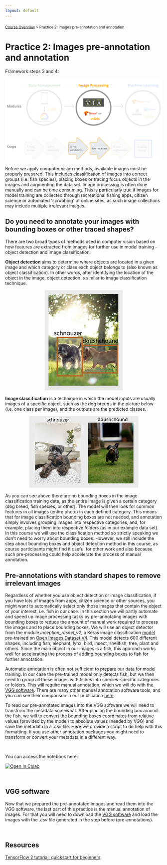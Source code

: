 ```yaml
---
layout: default
---
```


<sub>[Course Overview](index.md) \> Practice 2: Images pre-annotation and annotation</sub>

# Practice 2: Images pre-annotation and annotation

Framework steps 3 and 4:

![framework](./images/framework_steps3_4.png)

Before we apply computer vision methods, available images must be properly prepared. This includes classification of images into correct groups (i.e. fish species), placing boxes or tracing focus objects in the images and augmenting the data set. Image processing is often done manually and can be time consuming. This is particularly true if images for model training are collected through recreational fishing apps, citizen science or automated 'scrubbing' of online sites, as such image collections may include multiple irrelevant images.

## Do you need to annotate your images with bounding boxes or other traced shapes?

There are two broad types of methods used in computer vision based on how features are extracted from images for further use in model training - object detection and image classification.

**Object detection** aims to determine where objects are located in a given image and which category or class each object belongs to (also known as object classification). In other words, after identifying the location of the object in the image, object detection is similar to image classification technique.

<p align="center">

<img src="./images/object_detection.png" width="250"/>

</p>

**Image classification** is a technique in which the model inputs are usually images of a specific object, such as the dog breeds in the picture below (i.e. one class per image), and the outputs are the predicted classes.

<p align="center">

<img src="./images/image_classification.png" width="350"/>

</p>

As you can see above there are no bounding boxes in the image classification training data, as the entire image is given a certain category (dog breed, fish species, or other). The model will then look for common features in all images (entire photo) in each defined category. This means that for image classification bounding boxes are not needed, and annotation simply involves grouping images into respective categories, and, for example, placing them into respective folders (as in our example data set). In this course we will use the classification method so strictly speaking we don't need to worry about bounding boxes. However, we still include the step about bounding boxes and object detection method in this course, as course participants might find it useful for other work and also because such pre-processing could help accelerate the process of manual annotation.

## Pre-annotations with standard shapes to remove irrelevant images

Regardless of whether you use object detection or image classification, if you have lots of images from apps, citizen science or other sources, you might want to automatically select only those images that contain the object of your interest, i.e. fish in our case. In this section we will partly automate and speed up image processing tasks by pre-annotating images with bounding boxes to reduce the amount of manual work required to process the images and to place bounding boxes. We will use an object detector from the module *inception_resnet_v2*, a Keras image classification [model](https://arxiv.org/abs/1602.07261) pre-trained on [Open Images Dataset V4](https://storage.googleapis.com/openimages/web/index.html). This model detects 600 different shapes, including fish, elephant, lynx, bird, insect, shellfish, tree, plant and others. Since the main object in our images is a fish, this approach works well for accelerating the process of adding bounding boxes to fish for further annotation.

Automatic annotation is often not sufficient to prepare our data for model training. In our case the pre-trained model only detects fish, but we then need to group all these images with fishes into species-specific categories or folders. This will require manual annotation, which we will do with the [VGG software](https://www.robots.ox.ac.uk/~vgg/software/via/). There are many other manual annotation software tools, and you can see their comparison in our publication [here](https://www.biorxiv.org/content/10.1101/2022.06.29.498112v1.abstract).

To read our pre-annotated images into the VGG software we will need to transform the metadata somewhat. After placing the bounding box around the fish, we will to convert the bounding boxes coordinates from relative values (provided by the model) to absolute values (needed by VGG) and save the metadata in a *.csv* file. Here we provide a script to do help with this formatting. If you use other annotation packages you might need to transform or convert your metadata in a different way.

<br/>

You can access the notebook here:

[![Open In Colab](https://colab.research.google.com/assets/colab-badge.svg)](https://colab.research.google.com/drive/1dHhqN8BLwitlHoGMXpKUL8DvnQHtSqPv?usp=sharing)

<br/>

## VGG software

Now that we prepared the pre-annotated images and read them into the VGG software, the last part of this practice is the manual annotation of images. For that you will need to download the [VGG software](https://www.robots.ox.ac.uk/~vgg/software/via/) and load the images with the *.csv* file generated in the step before (pre-annotations). 

<br/>

## Resources

[TensorFlow 2 tutorial: quickstart for beginners](https://www.tensorflow.org/tutorials/quickstart/beginner)
